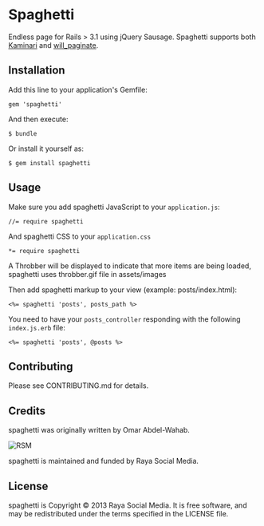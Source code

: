 # Spaghetti

Endless page for Rails > 3.1 using jQuery Sausage.
Spaghetti supports both [Kaminari](https://github.com/amatsuda/kaminari) and [will_paginate](https://github.com/mislav/will_paginate).

## Installation

Add this line to your application's Gemfile:

    gem 'spaghetti'

And then execute:

    $ bundle

Or install it yourself as:

    $ gem install spaghetti

## Usage

Make sure you add spaghetti JavaScript to your `application.js`:
    
    //= require spaghetti

And spaghetti CSS to your `application.css`

    *= require spaghetti

A Throbber will be displayed to indicate that more items are being loaded, spaghetti uses throbber.gif file in assets/images

Then add spaghetti markup to your view (example: posts/index.html):
    
    <%= spaghetti 'posts', posts_path %>
    
You need to have your `posts_controller` responding with the following `index.js.erb` file:
    
    <%= spaghetti 'posts', @posts %>


## Contributing

Please see CONTRIBUTING.md for details.

## Credits
spaghetti was originally written by Omar Abdel-Wahab.

![RSM](http://rayasocialmedia.com/images/logo.png)

spaghetti is maintained and funded by Raya Social Media.

## License
spaghetti is Copyright © 2013 Raya Social Media. It is free software, and may be redistributed under the terms specified in the LICENSE file.
